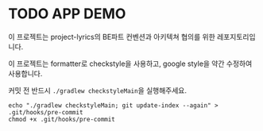 # TODO APP DEMO

이 프로젝트는 project-lyrics의 BE파트 컨벤션과 아키텍쳐 협의를 위한 레포지토리입니다.

이 프로젝트는 formatter로 checkstyle을 사용하고, google style을 약간 수정하여 사용합니다.

커밋 전 반드시 `./gradlew checkstyleMain`을 실행해주세요.

```shell
echo "./gradlew checkstyleMain; git update-index --again" > .git/hooks/pre-commit
chmod +x .git/hooks/pre-commit
```
